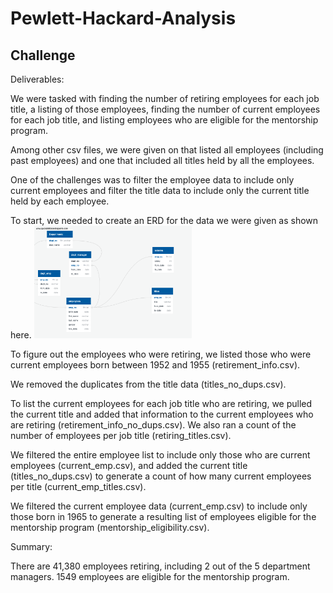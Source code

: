 # Pewlett-Hackard-Analysis
## Challenge

Deliverables:

We were tasked with finding the number of retiring employees for each job title, a listing of those employees, finding the number of current employees for each job title, and listing employees who are eligible for the mentorship program.

Among other csv files, we were given on that listed all employees (including past employees) and one that included all titles held by all the employees.

One of the challenges was to filter the employee data to include only current employees and filter the title data to include only the current title held by each employee.

To start, we needed to create an ERD for the data we were given as shown here.
<img src="https://github.com/songmanrob/Pewlett-Hackard-Analysis/blob/master/EmployeeDB.png" width="50%"> 

To figure out the employees who were retiring, we listed those who were current employees born between 1952 and 1955 (retirement_info.csv).

We removed the duplicates from the title data (titles_no_dups.csv).

To list the current employees for each job title who are retiring, we pulled the current title and added that information to the current employees who are retiring (retirement_info_no_dups.csv). We also ran a count of the number of employees per job title (retiring_titles.csv).

We filtered the entire employee list to include only those who are current employees (current_emp.csv), and added the current title (titles_no_dups.csv) to generate a count of how many current employees per title (current_emp_titles.csv).

We filtered the current employee data (current_emp.csv) to include only those born in 1965 to generate a resulting list of employees eligible for the mentorship program (mentorship_eligibility.csv).


Summary:

There are 41,380 employees retiring, including 2 out of the 5 department managers. 1549 employees are eligible for the mentorship program.

